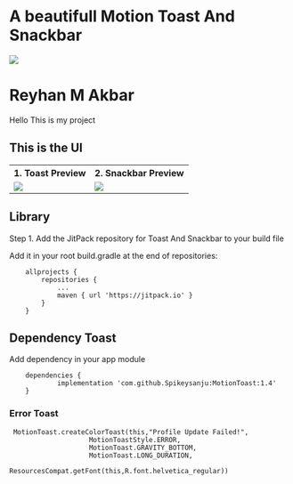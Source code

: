 # A beautifull Motion Toast And Snackbar

![](https://kuliahdimana.id/public/news/2e5bcf57417ea4486c69a91ceb1d37ed.jpg)

# Reyhan M Akbar
Hello This is my project

## This is the UI 
<table style="width:100%">
  <tr>
    <th>1. Toast Preview </th>
    <th>2. Snackbar Preview </th>
    
  </tr>
  <tr>
    <td><img src = "https://i.postimg.cc/sg3v8hfL/Screenshot-1658129136.png"/></td>
   <td><img src = "https://i.postimg.cc/5tckbbGD/Screenshot-1658130036.png"/></td>
  </tr>
</table>

## Library

Step 1. Add the JitPack repository for Toast And Snackbar to your build file

Add it in your root build.gradle at the end of repositories:



```
	allprojects {
		repositories {
			...
			maven { url 'https://jitpack.io' }
		}
	}

```

## Dependency Toast

Add dependency in your app module

```
	dependencies {
	        implementation 'com.github.Spikeysanju:MotionToast:1.4' 
	}

```

### Error Toast
```
 MotionToast.createColorToast(this,"Profile Update Failed!",
                    MotionToastStyle.ERROR,
                    MotionToast.GRAVITY_BOTTOM,
                    MotionToast.LONG_DURATION,
                    ResourcesCompat.getFont(this,R.font.helvetica_regular))  
```

